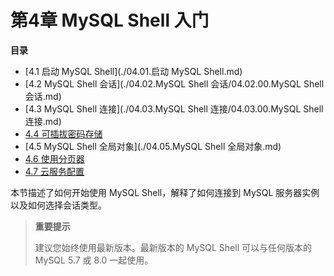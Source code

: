 # 第4章 MySQL Shell 入门

**目录**

- [4.1 启动 MySQL Shell](./04.01.启动 MySQL Shell.md)
- [4.2 MySQL Shell 会话](./04.02.MySQL Shell 会话/04.02.00.MySQL Shell 会话.md)
- [4.3 MySQL Shell 连接](./04.03.MySQL Shell 连接/04.03.00.MySQL Shell 连接.md)
- [4.4 可插拔密码存储](./04.04.可插拔密码存储/04.04.00.可插拔密码存储.md)
- [4.5 MySQL Shell 全局对象](./04.05.MySQL Shell 全局对象.md)
- [4.6 使用分页器](./04.06.使用分页器.md)
- [4.7 云服务配置](./04.07.云服务配置/04.07.00.云服务配置.md)

本节描述了如何开始使用 MySQL Shell，解释了如何连接到 MySQL 服务器实例以及如何选择会话类型。

> **重要提示**
>
> 建议您始终使用最新版本。最新版本的 MySQL Shell 可以与任何版本的 MySQL 5.7 或 8.0 一起使用。